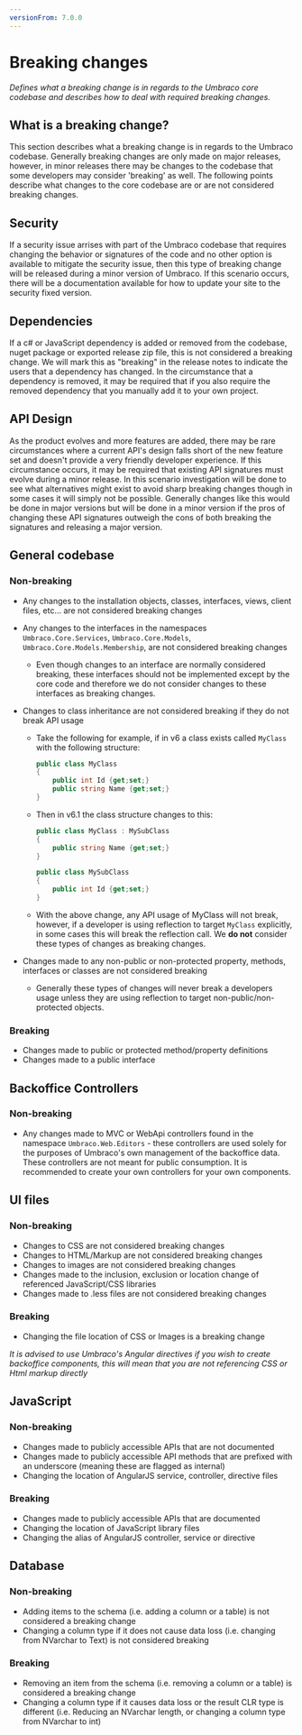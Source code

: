 ```yaml
---
versionFrom: 7.0.0
---
```


# Breaking changes

_Defines what a breaking change is in regards to the Umbraco core codebase and describes how to deal with required breaking changes._

## What is a breaking change?

This section describes what a breaking change is in regards to the Umbraco codebase. Generally breaking changes are only made on major releases, however, in minor releases there may be changes to the codebase that some developers may consider 'breaking' as well. The following points describe what changes to the core codebase are or are not considered breaking changes.

## Security

If a security issue arrises with part of the Umbraco codebase that requires changing the behavior or signatures of the code and no other option is available to mitigate the security issue, then this type of breaking change will be released during a minor version of Umbraco. If this scenario occurs, there will be a documentation available for how to update your site to the security fixed version.

## Dependencies

If a c# or JavaScript dependency is added or removed from the codebase, nuget package or exported release zip file, this is not considered a breaking change. We will mark this as "breaking" in the release notes to indicate the users that a dependency has changed. In the circumstance that a dependency is removed, it may be required that if you also require the removed dependency that you manually add it to your own project.

## API Design

As the product evolves and more features are added, there may be rare circumstances where a current API's design falls short of the new feature set and doesn't provide a very friendly developer experience. If this circumstance occurs, it may be required that existing API signatures must evolve during a minor release. In this scenario investigation will be done to see what alternatives might exist to avoid sharp breaking changes though in some cases it will simply not be possible. Generally changes like this would be done in major versions but will be done in a minor version if the pros of changing these API signatures outweigh the cons of both breaking the signatures and releasing a major version.

## General codebase

### Non-breaking

* Any changes to the installation objects, classes, interfaces, views, client files, etc... are not considered breaking changes

* Any changes to the interfaces in the namespaces `Umbraco.Core.Services`, `Umbraco.Core.Models`, `Umbraco.Core.Models.Membership`,  are not considered breaking changes
	* Even though changes to an interface are normally considered breaking, these interfaces should not be implemented except by the core code and therefore we do not consider changes to these interfaces as breaking changes.

* Changes to class inheritance are not considered breaking if they do not break API usage
	* Take the following for example, if in v6 a class exists called `MyClass` with the following structure:
		
		```csharp
		public class MyClass 
		{
			public int Id {get;set;}
			public string Name {get;set;}
		}
		```
		
	* Then in v6.1 the class structure changes to this:

		```csharp
		public class MyClass : MySubClass
		{
			public string Name {get;set;}    			
		}

		public class MySubClass
		{
			public int Id {get;set;}
		}
		```
		
	* With the above change, any API usage of MyClass will not break, however, if a developer is using reflection to target `MyClass` explicitly, in some cases this will break the reflection call. We **do not** consider these types of changes as breaking changes.
* Changes made to any non-public or non-protected property, methods, interfaces or classes are not considered breaking
	* Generally these types of changes will never break a developers usage unless they are using reflection to target non-public/non-protected objects. 

### Breaking

* Changes made to public or protected method/property definitions
* Changes made to a public interface

## Backoffice Controllers

### Non-breaking

* Any changes made to MVC or WebApi controllers found in the namespace `Umbraco.Web.Editors` - these controllers are used solely for the purposes of Umbraco's own management of the backoffice data. These controllers are not meant for public consumption. It is recommended to create your own controllers for your own components.

## UI files

### Non-breaking

* Changes to CSS are not considered breaking changes
* Changes to HTML/Markup are not considered breaking changes
* Changes to images are not considered breaking changes
* Changes made to the inclusion, exclusion or location change of referenced JavaScript/CSS libraries
* Changes made to .less files are not considered breaking changes

### Breaking

* Changing the file location of CSS or Images is a breaking change
 
_It is advised to use Umbraco's Angular directives if you wish to create backoffice components, this will mean that you are not referencing CSS or Html markup directly_

## JavaScript

### Non-breaking

* Changes made to publicly accessible APIs that are not documented
* Changes made to publicly accessible API methods that are prefixed with an underscore (meaning these are flagged as internal)
* Changing the location of AngularJS service, controller, directive files

### Breaking

* Changes made to publicly accessible APIs that are documented
* Changing the location of JavaScript library files
* Changing the alias of AngularJS controller, service or directive
 
## Database

### Non-breaking

* Adding items to the schema (i.e. adding a column or a table) is not considered a breaking change
* Changing a column type if it does not cause data loss (i.e. changing from NVarchar to Text) is not considered breaking

### Breaking

* Removing an item from the schema (i.e. removing a column or a table) is considered a breaking change
* Changing a column type if it causes data loss or the result CLR type is different (i.e. Reducing an NVarchar length, or changing a column type from NVarchar to int)
